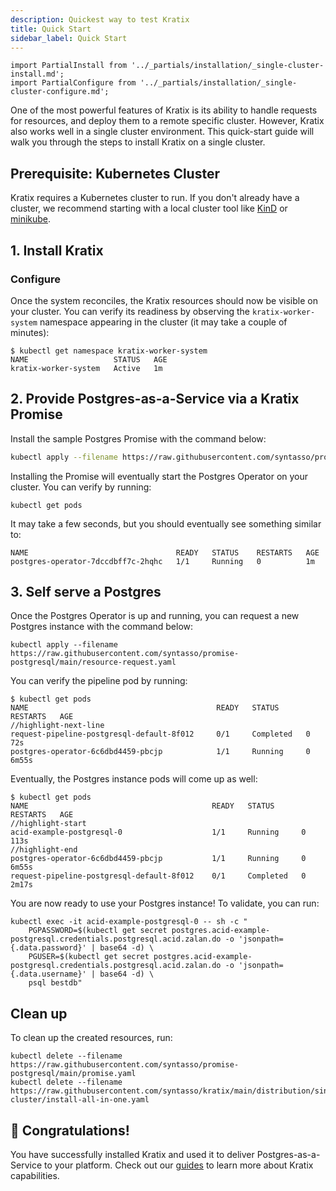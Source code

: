 ```yaml
---
description: Quickest way to test Kratix
title: Quick Start
sidebar_label: Quick Start
---
```


```mdx-code-block
import PartialInstall from '../_partials/installation/_single-cluster-install.md';
import PartialConfigure from '../_partials/installation/_single-cluster-configure.md';
```

One of the most powerful features of Kratix is its ability to handle requests for
resources, and deploy them to a remote specific cluster. However, Kratix also works well
in a single cluster environment. This quick-start guide will walk you through the steps to
install Kratix on a single cluster.

## Prerequisite: Kubernetes Cluster

Kratix requires a Kubernetes cluster to run. If you don't already have a cluster, we
recommend starting with a local cluster tool like
[KinD](https://kind.sigs.k8s.io/docs/user/quick-start/) or
[minikube](https://minikube.sigs.k8s.io/docs/start/).

## 1. Install Kratix

<PartialInstall />

### Configure

<PartialConfigure />

Once the system reconciles, the Kratix resources should now be visible on your
cluster. You can verify its readiness by observing the `kratix-worker-system` namespace
appearing in the cluster (it may take a couple of minutes):

```shell-session
$ kubectl get namespace kratix-worker-system
NAME                   STATUS   AGE
kratix-worker-system   Active   1m
```

## 2. Provide Postgres-as-a-Service via a Kratix Promise

Install the sample Postgres Promise with the command below:

```bash
kubectl apply --filename https://raw.githubusercontent.com/syntasso/promise-postgresql/main/promise.yaml
```

Installing the Promise will eventually start the Postgres Operator on your cluster. You
can verify by running:

```console
kubectl get pods
```

It may take a few seconds, but you should eventually see something similar to:
```console
NAME                                 READY   STATUS    RESTARTS   AGE
postgres-operator-7dccdbff7c-2hqhc   1/1     Running   0          1m
```

## 3. Self serve a Postgres

Once the Postgres Operator is up and running, you can request a new Postgres instance with
the command below:

```console
kubectl apply --filename https://raw.githubusercontent.com/syntasso/promise-postgresql/main/resource-request.yaml
```

You can verify the pipeline pod by running:

```shell-session
$ kubectl get pods
NAME                                          READY   STATUS      RESTARTS   AGE
//highlight-next-line
request-pipeline-postgresql-default-8f012     0/1     Completed   0          72s
postgres-operator-6c6dbd4459-pbcjp            1/1     Running     0          6m55s
```

Eventually, the Postgres instance pods will come up as well:

```shell-session
$ kubectl get pods
NAME                                         READY   STATUS      RESTARTS   AGE
//highlight-start
acid-example-postgresql-0                    1/1     Running     0          113s
//highlight-end
postgres-operator-6c6dbd4459-pbcjp           1/1     Running     0          6m55s
request-pipeline-postgresql-default-8f012    0/1     Completed   0          2m17s
```


You are now ready to use your Postgres instance! To validate, you can run:

```
kubectl exec -it acid-example-postgresql-0 -- sh -c "
    PGPASSWORD=$(kubectl get secret postgres.acid-example-postgresql.credentials.postgresql.acid.zalan.do -o 'jsonpath={.data.password}' | base64 -d) \
    PGUSER=$(kubectl get secret postgres.acid-example-postgresql.credentials.postgresql.acid.zalan.do -o 'jsonpath={.data.username}' | base64 -d) \
    psql bestdb"
```

## Clean up

To clean up the created resources, run:

```console
kubectl delete --filename https://raw.githubusercontent.com/syntasso/promise-postgresql/main/promise.yaml
kubectl delete --filename https://raw.githubusercontent.com/syntasso/kratix/main/distribution/single-cluster/install-all-in-one.yaml
```

## 🎉 Congratulations!

You have successfully installed Kratix and used it to deliver Postgres-as-a-Service to
your platform. Check out our [guides](/docs/category/guides) to learn more about Kratix
capabilities.


